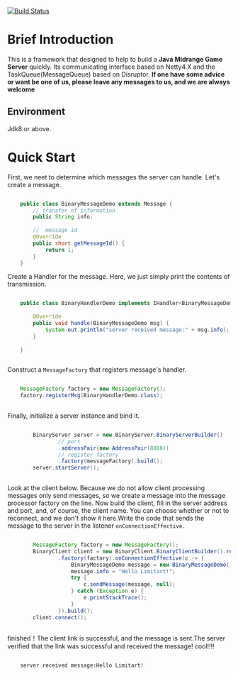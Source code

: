 [![Build Status](https://travis-ci.org/HankXV/Limitart.svg?branch=master)](https://travis-ci.org/HankXV/Limitart)
# Brief Introduction
This is a framework that designed to help to build a **Java Midrange Game Server** quickly. Its communicating interface based on Netty4.X and the TaskQueue(MessageQueue) based on Disruptor. **If one have some advice or want be one of us, please leave any messages to us, and we are always welcome**
## Environment
Jdk8 or above.
# Quick Start
First, we neet to determine which messages the server can handle. Let's create a message.
```java

	public class BinaryMessageDemo extends Message {
		// transfer of information
		public String info;
	
		//  message id
		@Override
		public short getMessageId() {
			return 1;
		}
	}

```
Create a Handler for the message. Here, we just simply print the contents of transmission.
```java

	public class BinaryHandlerDemo implements IHandler<BinaryMessageDemo> {
	
		@Override
		public void handle(BinaryMessageDemo msg) {
			System.out.println("server received message:" + msg.info);
		}
	
	}
	
```
Construct a `MessageFactory` that registers message's handler.
```java

	MessageFactory factory = new MessageFactory();
	factory.registerMsg(BinaryHandlerDemo.class);
		
```
Finally, initialize a server instance and bind it. 
```java

		BinaryServer server = new BinaryServer.BinaryServerBuilder()
				// port
				.addressPair(new AddressPair(8888))
				// register factory
				.factory(messageFactory).build();
		server.startServer();
		
```
Look at the client below. Because we do not allow client processing messages only send messages, so we create a message into the message processor factory on the line. Now build the client, fill in the server address and port, and, of course, the client name. You can choose whether or not to reconnect, and we don't show it here.Write the code that sends the message to the server in the listener `onConnectionEffective`.
```java

		MessageFactory factory = new MessageFactory();
		BinaryClient client = new BinaryClient.BinaryClientBuilder().remoteAddress(new AddressPair("127.0.0.1", 8888))
				.factory(factory).onConnectionEffective(c -> {
					BinaryMessageDemo message = new BinaryMessageDemo();
					message.info = "Hello Limitart!";
					try {
						c.sendMessage(message, null);
					} catch (Exception e) {
						e.printStackTrace();
					}
				}).build();
		client.connect();
				
```
finished！The client link is successful, and the message is sent.The server verified that the link was successful and received the message! cool!!!!
```

	server received message:Hello Limitart!

```
